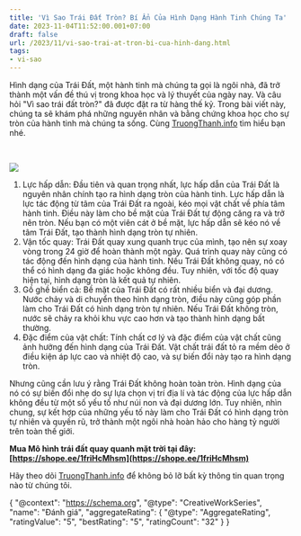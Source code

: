 ```yaml
---
title: 'Vì Sao Trái Đất Tròn? Bí Ẩn Của Hình Dạng Hành Tinh Chúng Ta'
date: 2023-11-04T11:52:00.001+07:00
draft: false
url: /2023/11/vi-sao-trai-at-tron-bi-cua-hinh-dang.html
tags: 
- vi-sao
---
```


Hình dạng của Trái Đất, một hành tinh mà chúng ta gọi là ngôi nhà, đã trở thành một vấn đề thú vị trong khoa học và lý thuyết của ngày nay. Và câu hỏi "Vì sao trái đất tròn?" đã được đặt ra từ hàng thế kỷ. Trong bài viết này, chúng ta sẽ khám phá những nguyên nhân và bằng chứng khoa học cho sự tròn của hành tinh mà chúng ta sống. Cùng [TruongThanh.info](http://www.truongthanh.info) tìm hiểu bạn nhé.

  
 

[![](https://blogger.googleusercontent.com/img/b/R29vZ2xl/AVvXsEiZl55FL_qEE2TCQnx4j6XmLKgkFRgjRYhCNet5qudBC2KbcBHWqoDnjqccgJdaOeHlXZS8ZGg8XjeJrwR3FtUk5mmgoE34vDcelUZTwhR405VyyXrbrx6TM1GjrDb0eLDXyPQ70irYqpzndxxQFB9d7ZO_BucV074-srKFXzrRJanoQ_vv0jufPjv5P9Gj/w400-h225/trai-dat.jpg)](https://blogger.googleusercontent.com/img/b/R29vZ2xl/AVvXsEiZl55FL_qEE2TCQnx4j6XmLKgkFRgjRYhCNet5qudBC2KbcBHWqoDnjqccgJdaOeHlXZS8ZGg8XjeJrwR3FtUk5mmgoE34vDcelUZTwhR405VyyXrbrx6TM1GjrDb0eLDXyPQ70irYqpzndxxQFB9d7ZO_BucV074-srKFXzrRJanoQ_vv0jufPjv5P9Gj/s1280/trai-dat.jpg)

  

1.  Lực hấp dẫn: Đầu tiên và quan trọng nhất, lực hấp dẫn của Trái Đất là nguyên nhân chính tạo ra hình dạng tròn của hành tinh. Lực hấp dẫn là lực tác động từ tâm của Trái Đất ra ngoài, kéo mọi vật chất về phía tâm hành tinh. Điều này làm cho bề mặt của Trái Đất tự động căng ra và trở nên tròn. Nếu bạn có một viên cát ở bề mặt, lực hấp dẫn sẽ kéo nó về tâm Trái Đất, tạo thành hình dạng tròn tự nhiên.
2.  Vận tốc quay: Trái Đất quay xung quanh trục của mình, tạo nên sự xoay vòng trong 24 giờ để hoàn thành một ngày. Quá trình quay này cũng có tác động đến hình dạng của hành tinh. Nếu Trái Đất không quay, nó có thể có hình dạng đa giác hoặc không đều. Tuy nhiên, với tốc độ quay hiện tại, hình dạng tròn là kết quả tự nhiên.
3.  Gồ ghề biển cả: Bề mặt của Trái Đất có rất nhiều biển và đại dương. Nước chảy và di chuyển theo hình dạng tròn, điều này cũng góp phần làm cho Trái Đất có hình dạng tròn tự nhiên. Nếu Trái Đất không tròn, nước sẽ chảy ra khỏi khu vực cao hơn và tạo thành hình dạng bất thường.
4.  Đặc điểm của vật chất: Tính chất cơ lý và đặc điểm của vật chất cũng ảnh hưởng đến hình dạng của Trái Đất. Vật chất trái đất tỏ ra mềm dẻo ở điều kiện áp lực cao và nhiệt độ cao, và sự biến đổi này tạo ra hình dạng tròn.

  

Nhưng cũng cần lưu ý rằng Trái Đất không hoàn toàn tròn. Hình dạng của nó có sự biến đổi nhẹ do sự lựa chọn vị trí địa lí và tác động của lực hấp dẫn không đều từ một số yếu tố như núi non và đại dương lớn. Tuy nhiên, nhìn chung, sự kết hợp của những yếu tố này làm cho Trái Đất có hình dạng tròn tự nhiên và quyến rũ, trở thành một ngôi nhà hoàn hảo cho hàng tỷ người trên toàn thế giới.

  

**Mua Mô hình trái đất quay quanh mặt trời tại đây: [https://shope.ee/1friHcMhsm](https://shope.ee/1friHcMhsm)**

  

Hãy theo dõi [TruongThanh.info](http://www.truongthanh.info) để không bỏ lỡ bất kỳ thông tin quan trọng nào từ chúng tôi.

  

{ "@context": "https://schema.org", "@type": "CreativeWorkSeries", "name": "Đánh giá", "aggregateRating": { "@type": "AggregateRating", "ratingValue": "5", "bestRating": "5", "ratingCount": "32" } }